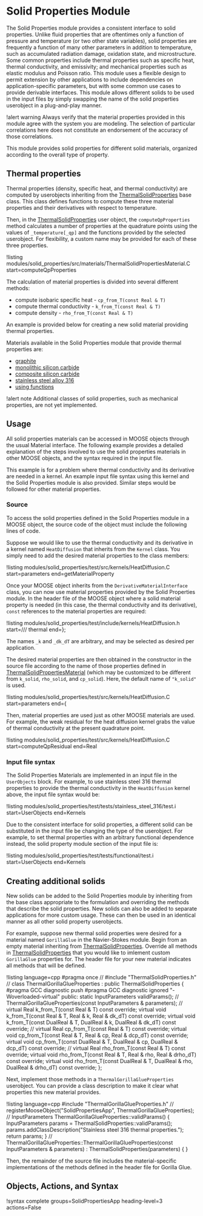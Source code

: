 # Solid Properties Module

The Solid Properties module provides a consistent interface to solid properties. Unlike
fluid properties that are oftentimes only a function of pressure and temperature
(or two other state variables), solid properties are frequently a function of many
other parameters in addition to temperature, such as accumulated radiation damage,
oxidation state, and microstructure. Some common properties include thermal
properties such as specific heat, thermal conductivity, and emissivity; and
mechanical properties such as elastic modulus and Poisson ratio. This module uses a
flexible design to permit extension by other applications to include dependencies on
application-specific parameters, but with some common use cases to provide derivable interfaces.
This module allows different solids
to be used in the input files by simply swapping the name of the solid properties
userobject in a plug-and-play manner.

!alert warning
Always verify that the material properties provided in this module agree with
the system you are modeling. The selection of particular correlations here does not
constitute an endorsement of the accuracy of those correlations.

This module provides solid properties for different solid materials, organized according to
the overall type of property.

## Thermal properties

Thermal properties (density, specific heat, and thermal conductivity) are computed by
userobjects inheriting from the [ThermalSolidProperties](/userobjects/ThermalSolidProperties.md) base class. This class
defines functions to compute these three material properties and their derivatives with respect to temperature.

Then, in the [ThermalSolidProperties](/userobjects/ThermalSolidProperties.md) user object, the `computeQpProperties` method calculates a number of properties at
the quadrature points using the values of `_temperature[_qp]` and the functions provided by
the selected userobject.
For flexibility, a custom name may be provided for each of these three properties.

!listing modules/solid_properties/src/materials/ThermalSolidPropertiesMaterial.C start=computeQpProperties

The calculation of material properties is divided into several different methods:

- compute isobaric specific heat - `cp_from_T(const Real & T)`
- compute thermal conductivity - `k_from_T(const Real & T)`
- compute density - `rho_from_T(const Real & T)`

An example is provided below for creating a new solid material providing thermal properties.

Materials available in the Solid Properties module that provide thermal properties
are:

- [graphite](/ThermalGraphiteProperties.md)
- [monolithic silicon carbide](/ThermalMonolithicSiCProperties.md)
- [composite silicon carbide](/ThermalCompositeSiCProperties.md)
- [stainless steel alloy 316](/ThermalSS316Properties.md)
- [using functions](/ThermalFunctionSolidProperties.md)

!alert note
Additional classes of solid properties, such as mechanical properties, are not yet
implemented.

## Usage

All solid properties materials can be accessed in MOOSE objects through the usual Material
interface. The following example provides a detailed explanation of the steps involved to use the
solid properties materials in other MOOSE objects, and the syntax required in the input file.

This example is for a problem where thermal conductivity and its derivative are needed in a kernel.
An example input file syntax using this kernel and the Solid Properties module is also provided.
Similar steps would be followed for other material properties.

### Source

To access the solid properties defined in the Solid Properties module in a MOOSE object, the source
code of the object must include the following lines of code.

Suppose we would like to use the thermal conductivity and its derivative in a
kernel named `HeatDiffusion` that inherits from the `Kernel` class.
You simply need to add the desired material properties to the class members:

!listing modules/solid_properties/test/src/kernels/HeatDiffusion.C start=parameters end=getMaterialProperty

Once your MOOSE object inherits from the `DerivativeMaterialInterface` class, you can now
use material properties provided by the Solid Properties module. In the header file of the
MOOSE object where a solid material property is needed (in this case, the
thermal conductivity and its derivative), `const` references to the material properties are required:

!listing modules/solid_properties/test/include/kernels/HeatDiffusion.h start=/// thermal end=};

The names `_k` and `_dk_dT` are arbitrary, and may be selected as desired per application.

The desired material properties are then obtained in the constructor in the source file
according to the name of those properties defined in [ThermalSolidPropertiesMaterial](/materials/ThermalSolidPropertiesMaterial.md) (which
may be customized to be different from `k_solid`, `rho_solid`, and `cp_solid`). Here, the
default name of `"k_solid"` is used.

!listing modules/solid_properties/test/src/kernels/HeatDiffusion.C start=parameters end={

Then, material properties are used just as other MOOSE materials are used. For example, the
weak residual for the heat diffusion kernel grabs the value of thermal conductivity at the
present quadrature point.

!listing modules/solid_properties/test/src/kernels/HeatDiffusion.C start=computeQpResidual end=Real

### Input file syntax

The Solid Properties Materials are implemented in an input file in the `UserObjects` block.  For
example, to use stainless steel 316 thermal properties to provide the thermal conductivity in
the `HeatDiffusion` kernel above, the input file syntax would be:

!listing modules/solid_properties/test/tests/stainless_steel_316/test.i
  start=UserObjects
  end=Kernels

Due to the consistent interface for solid properties, a different solid can be substituted in the
input file be changing the type of the userobject. For example, to set thermal properties
with an arbitrary functional dependence instead, the solid property module section of
the input file is:

!listing modules/solid_properties/test/tests/functional/test.i
  start=UserObjects
  end=Kernels

## Creating additional solids

New solids can be added to the Solid Properties module by inheriting from the base class appropriate
to the formulation and overriding the methods that describe the solid properties. New solids can also
be added to separate applications for more custom usage. These can then be
used in an identical manner as all other solid property userobjects.

For example, suppose new thermal solid properties were desired for a material named `GorillaGlue` in
the Navier-Stokes module. Begin from an empty material inheriting from [ThermalSolidProperties](/userobjects/ThermalSolidProperties.md).
Override all methods in [ThermalSolidProperties](/userobjects/ThermalSolidProperties.md) that you would like to imlement custom `GorillaGlue`
properties for. The header file for your new material indicates all methods that will be defined.

!listing language=cpp
#pragma once
//
#include "ThermalSolidProperties.h"
//
class ThermalGorillaGlueProperties : public ThermalSolidProperties
{
#pragma GCC diagnostic push
#pragma GCC diagnostic ignored "-Woverloaded-virtual"
public:
  static InputParameters validParams();
//
  ThermalGorillaGlueProperties(const InputParameters & parameters);
//
  virtual Real k_from_T(const Real & T) const override;
  virtual void k_from_T(const Real & T, Real & k, Real & dk_dT) const override;
  virtual void k_from_T(const DualReal & T, DualReal & k, DualReal & dk_dT) const override;
//
  virtual Real cp_from_T(const Real & T) const override;
  virtual void cp_from_T(const Real & T, Real & cp, Real & dcp_dT) const override;
  virtual void cp_from_T(const DualReal & T, DualReal & cp, DualReal & dcp_dT) const override;
//
  virtual Real rho_from_T(const Real & T) const override;
  virtual void rho_from_T(const Real & T, Real & rho, Real & drho_dT) const override;
  virtual void rho_from_T(const DualReal & T, DualReal & rho, DualReal & drho_dT) const override;
};

Next, implement those methods in a `ThermalGorillaGlueProperties` userobject. You can provide
a class description to make it clear what properties this new material provides.

!listing language=cpp
#include "ThermalGorillaGlueProperties.h"
//
registerMooseObject("SolidPropertiesApp", ThermalGorillaGlueProperties);
//
InputParameters
ThermalGorillaGlueProperties::validParams()
{
  InputParameters params = ThermalSolidProperties::validParams();
  params.addClassDescription("Stainless steel 316 thermal properties.");
  return params;
}
//
ThermalGorillaGlueProperties::ThermalGorillaGlueProperties(const InputParameters & parameters)
  : ThermalSolidProperties(parameters)
{
}

Then, the remainder of the source file includes the material-specific implementations
of the methods defined in the header file for Gorilla Glue.

## Objects, Actions, and Syntax

!syntax complete groups=SolidPropertiesApp heading-level=3 actions=False
